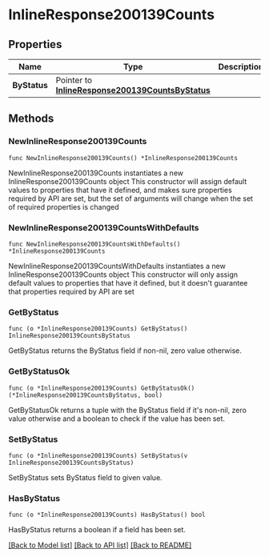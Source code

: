 # InlineResponse200139Counts

## Properties

Name | Type | Description | Notes
------------ | ------------- | ------------- | -------------
**ByStatus** | Pointer to [**InlineResponse200139CountsByStatus**](InlineResponse200139CountsByStatus.md) |  | [optional] 

## Methods

### NewInlineResponse200139Counts

`func NewInlineResponse200139Counts() *InlineResponse200139Counts`

NewInlineResponse200139Counts instantiates a new InlineResponse200139Counts object
This constructor will assign default values to properties that have it defined,
and makes sure properties required by API are set, but the set of arguments
will change when the set of required properties is changed

### NewInlineResponse200139CountsWithDefaults

`func NewInlineResponse200139CountsWithDefaults() *InlineResponse200139Counts`

NewInlineResponse200139CountsWithDefaults instantiates a new InlineResponse200139Counts object
This constructor will only assign default values to properties that have it defined,
but it doesn't guarantee that properties required by API are set

### GetByStatus

`func (o *InlineResponse200139Counts) GetByStatus() InlineResponse200139CountsByStatus`

GetByStatus returns the ByStatus field if non-nil, zero value otherwise.

### GetByStatusOk

`func (o *InlineResponse200139Counts) GetByStatusOk() (*InlineResponse200139CountsByStatus, bool)`

GetByStatusOk returns a tuple with the ByStatus field if it's non-nil, zero value otherwise
and a boolean to check if the value has been set.

### SetByStatus

`func (o *InlineResponse200139Counts) SetByStatus(v InlineResponse200139CountsByStatus)`

SetByStatus sets ByStatus field to given value.

### HasByStatus

`func (o *InlineResponse200139Counts) HasByStatus() bool`

HasByStatus returns a boolean if a field has been set.


[[Back to Model list]](../README.md#documentation-for-models) [[Back to API list]](../README.md#documentation-for-api-endpoints) [[Back to README]](../README.md)


